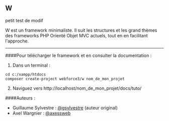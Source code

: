 ## W

petit test de modif


W est un framework minimaliste. Il suit les structures et les grand thèmes des frameworks PHP Orienté Objet MVC actuels, tout en en facilitant l'approche. 

---

####Pour télécharger le framework et en consulter la documentation :

1. Dans un terminal : 

  ```
  cd c:/xampp/htdocs
  composer create-project webforce3/w nom_de_mon_projet
  ```

2. Naviguez vers http://localhost/nom_de_mon_projet/docs/tuto/


####Auteurs :
* Guillaume Sylvestre : [@gsylvestre](https://github.com/gsylvestre) (auteur original)
* Axel Wargnier : [@axessweb](https://github.com/axessweb)

<!-- 

Pour crée une nouvelle page dans notre vue :

1- On crée si besoin un nouveau Controleur comme dans test controlleur
2- Nouvelle action ( c'est la fonction public function mon action dans test controller)
3- On crée une nouvelle route comme dans route.php
4-On crée une vue comme dans views dossier test index.php





 -->